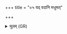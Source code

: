 +++
title = "०५ यद् वदानि मधुमत्"

+++
<details><summary>मूलम् (GR)</summary>

यद् वदानि मधुमत् तद् वदानि  
यद् ईक्षे षुतद्यः पुनन्तु मा ।  
त्विषीमान् अस्मि जूतिमान् यान् हन्मि दोधतः ॥
</details>